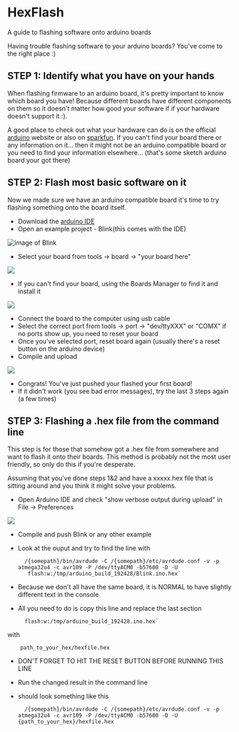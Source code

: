 # HexFlash
A guide to flashing software onto arduino boards

Having trouble flashing software to your arduino boards? You've come to the right place :)

## STEP 1: Identify what you have on your hands
When flashing firmware to an arduino board, it's pretty important to know which board you have! Because different boards have different components on them so it doesn't matter how good your software if if your hardware doesn't support it :).

A good place to check out what your hardware can do is on the official [arduino](www.arduino.cc) website or also on [sparkfun](www.sparkfun.com). If you can't find your board there or any information on it... then it might not be an arduino compatible board or you need to find your information elsewhere... (that's some sketch arduino board your got there) 

## STEP 2: Flash most basic software on it
Now we made sure we have an arduino compatible board it's time to try flashing something onto the board itself.

- Download the [arduino IDE](www.arduino.cc/en/Main/Software) 
- Open an example project - Blink(this comes with the IDE)
	
![image of Blink](https://github.com/m47jiang/HexFlash/blob/master/blink_project.png)
	
- Select your board from tools -> board -> "your board here"
	
![](https://github.com/m47jiang/HexFlash/blob/master/select_board.png)

- If you can't find your board, using the Boards Manager to find it and install it
	
![](https://github.com/m47jiang/HexFlash/blob/master/boards_manager.png)

- Connect the board to the computer using usb cable
- Select the correct port from tools -> port -> "dev/ttyXXX" or "COMX" if no ports show up, you need to reset your board
- Once you've selected port, reset board again (usually there's a reset button on the arduino device)
- Compile and upload
	
![](https://github.com/m47jiang/HexFlash/blob/master/compile_upload.png)
	
- Congrats! You've just pushed your flashed your first board!
- If it didn't work (you see bad error messages), try the last 3 steps again (a few times)
	
## STEP 3: Flashing a .hex file from the command line
This step is for those that somehow got a .hex file from somewhere and want to flash it onto their boards. This method is probably not the most user friendly, so only do this if you're desperate.

Assuming that you've done steps 1&2 and have a xxxxx.hex file that is sitting around and you think it might solve your problems.   

- Open Arduino IDE and check "show verbose output during upload" in File -> Preferences
	
![](https://github.com/m47jiang/HexFlash/blob/master/verbose_preferences.png)

- Compile and push Blink or any other example
- Look at the ouput and try to find the line with 

	 	/{somepath}/bin/avrdude -C /{somepath}/etc/avrdude.conf -v -p atmega32u4 -c avr109 -P /dev/ttyACM0 -b57600 -D -U 
		 flash:w:/tmp/arduino_build_192428/Blink.ino.hex`

- Because we don't all have the same board, it is NORMAL to have slightly different text in the console
- All you need to do is copy this line and replace the last section
	
		flash:w:/tmp/arduino_build_192428.ino.hex`
	
with

		path_to_your_hex/hexfile.hex
	
- DON'T FORGET TO HIT THE RESET BUTTON BEFORE RUNNING THIS LINE
- Run the changed result in the command line
- should look something like this
	
	 	/{somepath}/bin/avrdude -C /{somepath}/etc/avrdude.conf -v -p atmega32u4 -c avr109 -P /dev/ttyACM0 -b57600 -D -U {path_to_your_hex}/hexfile.hex
